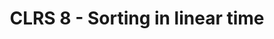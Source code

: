 ---
title: "CLRS 8 - Sorting in linear time"
published: true
morea_id: reading-cormen-8
morea_summary: "Lower bounds for sorting, counting sort, radix sort, bucket sort."
morea_type: reading
morea_sort_order: 6
morea_url: http://mitpress.mit.edu/books/introduction-algorithms
morea_labels:
 - Textbook
 - 22 pages
---